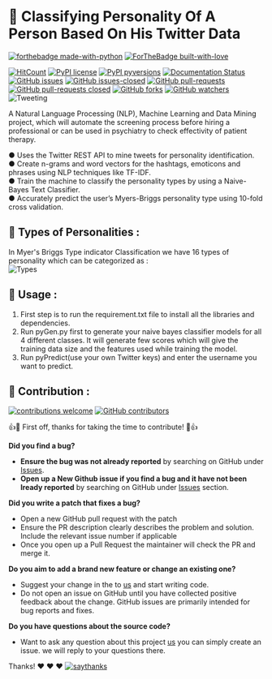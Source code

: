 # :memo: Classifying Personality Of A Person Based On His Twitter Data
[![forthebadge made-with-python](http://ForTheBadge.com/images/badges/made-with-python.svg)](https://www.python.org/)
[![ForTheBadge built-with-love](http://ForTheBadge.com/images/badges/built-with-love.svg)](https://GitHub.com/priyansh19)

[![HitCount](http://hits.dwyl.com/priyansh19/https://githubcom/priyansh19/Classification-of-Personality-based-on-Users-Twitter-Data.svg)](http://hits.dwyl.com/priyansh19/https://githubcom/priyansh19/Classification-of-Personality-based-on-Users-Twitter-Data)
[![PyPI license](https://img.shields.io/pypi/l/ansicolortags.svg)](https://pypi.python.org/pypi/ansicolortags/)
[![PyPI pyversions](https://img.shields.io/pypi/pyversions/ansicolortags.svg)](https://pypi.python.org/pypi/ansicolortags/)
[![Documentation Status](https://readthedocs.org/projects/ansicolortags/badge/?version=latest)](http://ansicolortags.readthedocs.io/?badge=latest)
[![GitHub issues](https://img.shields.io/github/issues/priyansh19/Classification-of-Personality-based-on-Users-Twitter-Data.svg)](https://github.com/priyansh19/Classification-of-Personality-based-on-Users-Twitter-Data)
[![GitHub issues-closed](https://img.shields.io/github/issues-closed/priyansh19/Classification-of-Personality-based-on-Users-Twitter-Data.svg)](https://github.com/priyansh19/Classification-of-Personality-based-on-Users-Twitter-Data)
[![GitHub pull-requests](https://img.shields.io/github/issues-pr/priyansh19/Classification-of-Personality-based-on-Users-Twitter-Data.svg)](https://github.com/priyansh19/Classification-of-Personality-based-on-Users-Twitter-Data)
[![GitHub pull-requests closed](https://img.shields.io/github/issues-pr-closed/priyansh19/Classification-of-Personality-based-on-Users-Twitter-Data.svg)](https://github.com/priyansh19/Classification-of-Personality-based-on-Users-Twitter-Data)
[![GitHub forks](https://img.shields.io/github/forks/priyansh19/Classification-of-Personality-based-on-Users-Twitter-Data.svg?style=social&label=Fork&maxAge=2592000)](https://github.com/priyansh19/Classification-of-Personality-based-on-Users-Twitter-Data)
[![GitHub watchers](https://img.shields.io/github/watchers/priyansh19/Classification-of-Personality-based-on-Users-Twitter-Data.svg?style=social&label=Watch&maxAge=2592000)](https://github.com/priyansh19/Classification-of-Personality-based-on-Users-Twitter-Data)
![Tweeting](https://img.shields.io/twitter/url/http/shields.io.svg?style=social)

A Natural Language Processing (NLP), Machine Learning and Data Mining project, which will automate the screening process before hiring a professional or can be used in psychiatry to check effectivity of patient therapy.  <br />

● Uses the Twitter REST API to mine tweets for personality identification.  
● Create n-grams and word vectors for the hashtags, emoticons and phrases using NLP techniques like TF-IDF.  
● Train the machine to classify the personality types by using a Naive-Bayes Text Classifier.  
● Accurately predict the user’s Myers-Briggs personality type using 10-fold cross validation.  

## :rainbow: Types of Personalities :

In Myer's Briggs Type indicator Classification we have 16 types of personality which can be categorized as :<br />
![Types](https://user-images.githubusercontent.com/33621094/74926796-4ddb5200-538b-11ea-944a-78ad55c3395f.png)

## :rocket: Usage :

1. First step is to run the requirement.txt file to install all the libraries and dependencies.
1. Run pyGen.py first to generate your naive bayes classifier models for all 4 different classes. It will generate few scores which will give the training data size and the features used while training the model.
1. Run pyPredict(use your own Twitter keys) and enter the username you want to predict.   

## :palm_tree: Contribution : 
[![contributions welcome](https://img.shields.io/badge/contributions-welcome-brightgreen.svg?style=flat)](https://github.com/priyansh19/Classification-of-Personality-based-on-Users-Twitter-Data)
[![GitHub contributors](https://img.shields.io/github/contributors/priyansh19/Classification-of-Personality-based-on-Users-Twitter-Data.svg)](https://githubcom/priyansh19/Classification-of-Personality-based-on-Users-Twitter-Data)


:+1::tada: First off, thanks for taking the time to contribute! :tada::+1:


**Did you find a bug?**

* **Ensure the bug was not already reported** by searching on GitHub under [Issues](https://github.com/priyansh19/Classification-of-Personality-based-on-Users-Twitter-Data/issues).
* **Open up a New Github issue if you find a bug and it have not been lready reported** by searching on GitHub under [Issues](https://github.com/priyansh19/Classification-of-Personality-based-on-Users-Twitter-Data/issues) section.

**Did you write a patch that fixes a bug?**

* Open a new GitHub pull request with the patch
* Ensure the PR description clearly describes the problem and solution. Include the relevant issue number if applicable
* Once you open up a Pull Request the maintainer will check the PR and merge it.

**Do you aim to add a brand new feature or change an existing one?**

* Suggest your change in the to [us](https://github.com/priyansh19/Classification-of-Personality-based-on-Users-Twitter-Data) and start writing code.
* Do not open an issue on GitHub until you have collected positive feedback about the change. GitHub issues are primarily intended for bug reports and fixes.

**Do you have questions about the source code?**

* Want to ask any question about this project [us](https://github.com/priyansh19/Classification-of-Personality-based-on-Users-Twitter-Data) you can simply create an issue. we will reply to your questions there.

Thanks! :heart: :heart: :heart:
[![saythanks](https://img.shields.io/badge/say-thanks-ff69b4.svg)](https://github.com/priyansh19/Classification-of-Personality-based-on-Users-Twitter-Data)
